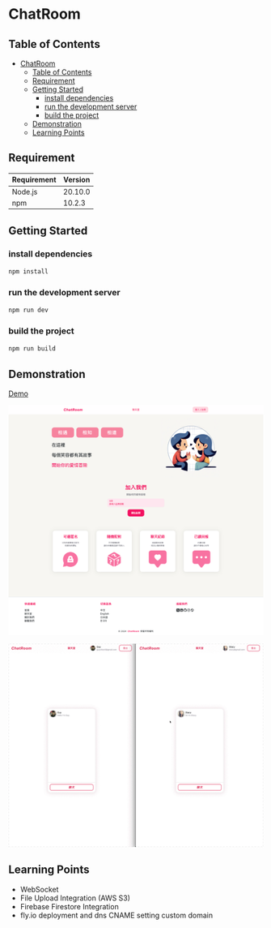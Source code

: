 # ChatRoom

## Table of Contents

-   [ChatRoom](#chatroom)
    -   [Table of Contents](#table-of-contents)
    -   [Requirement](#requirement)
    -   [Getting Started](#getting-started)
        -   [install dependencies](#install-dependencies)
        -   [run the development server](#run-the-development-server)
        -   [build the project](#build-the-project)
    -   [Demonstration](#demonstration)
    -   [Learning Points](#learning-points)

## Requirement

| Requirement | Version |
| ----------- | ------- |
| Node.js     | 20.10.0 |
| npm         | 10.2.3  |

## Getting Started

### install dependencies

```bash
npm install
```

### run the development server

```bash
npm run dev
```

### build the project

```bash
npm run build
```

## Demonstration

[Demo](https://chatroom.guychienll.dev/)

![Home](./public/README/home.png)

![ChatDemo](./public/README/chat.gif)

## Learning Points

-   WebSocket
-   File Upload Integration (AWS S3)
-   Firebase Firestore Integration
-   fly.io deployment and dns CNAME setting custom domain
